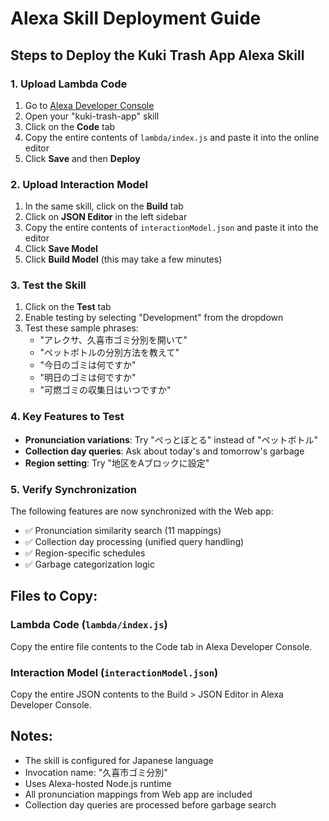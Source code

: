 # Alexa Skill Deployment Guide

## Steps to Deploy the Kuki Trash App Alexa Skill

### 1. Upload Lambda Code
1. Go to [Alexa Developer Console](https://developer.amazon.com/alexa/console/ask)
2. Open your "kuki-trash-app" skill
3. Click on the **Code** tab
4. Copy the entire contents of `lambda/index.js` and paste it into the online editor
5. Click **Save** and then **Deploy**

### 2. Upload Interaction Model
1. In the same skill, click on the **Build** tab
2. Click on **JSON Editor** in the left sidebar
3. Copy the entire contents of `interactionModel.json` and paste it into the editor
4. Click **Save Model**
5. Click **Build Model** (this may take a few minutes)

### 3. Test the Skill
1. Click on the **Test** tab
2. Enable testing by selecting "Development" from the dropdown
3. Test these sample phrases:
   - "アレクサ、久喜市ゴミ分別を開いて"
   - "ペットボトルの分別方法を教えて"
   - "今日のゴミは何ですか"
   - "明日のゴミは何ですか"
   - "可燃ゴミの収集日はいつですか"

### 4. Key Features to Test
- **Pronunciation variations**: Try "ぺっとぼとる" instead of "ペットボトル"
- **Collection day queries**: Ask about today's and tomorrow's garbage
- **Region setting**: Try "地区をAブロックに設定"

### 5. Verify Synchronization
The following features are now synchronized with the Web app:
- ✅ Pronunciation similarity search (11 mappings)
- ✅ Collection day processing (unified query handling)
- ✅ Region-specific schedules
- ✅ Garbage categorization logic

## Files to Copy:

### Lambda Code (`lambda/index.js`)
Copy the entire file contents to the Code tab in Alexa Developer Console.

### Interaction Model (`interactionModel.json`)
Copy the entire JSON contents to the Build > JSON Editor in Alexa Developer Console.

## Notes:
- The skill is configured for Japanese language
- Invocation name: "久喜市ゴミ分別"
- Uses Alexa-hosted Node.js runtime
- All pronunciation mappings from Web app are included
- Collection day queries are processed before garbage search
